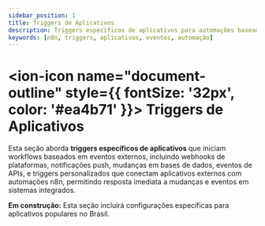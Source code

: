 ```yaml
---
sidebar_position: 1
title: Triggers de Aplicativos
description: Triggers específicos de aplicativos para automações baseadas em eventos
keywords: [n8n, triggers, aplicativos, eventos, automação]
---
```


# <ion-icon name="document-outline" style={{ fontSize: '32px', color: '#ea4b71' }}></ion-icon> Triggers de Aplicativos

Esta seção aborda **triggers específicos de aplicativos** que iniciam workflows baseados em eventos externos, incluindo webhooks de plataformas, notificações push, mudanças em bases de dados, eventos de APIs, e triggers personalizados que conectam aplicativos externos com automações n8n, permitindo resposta imediata a mudanças e eventos em sistemas integrados.

**Em construção:** Esta seção incluirá configurações específicas para aplicativos populares no Brasil.
